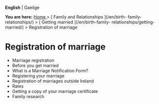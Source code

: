 **English** |  Gaeilge 

**You are here:** [ Home ](/en/) > [ Family and Relationships ](/en/birth-
family-relationships/) > [ Getting married ](/en/birth-family-
relationships/getting-married/) > Registration of marriage

#  Registration of marriage

  * Marriage registration 
  * Before you get married 
  * What is a Marriage Notification Form? 
  * Registering your marriage 
  * Registration of marriages outside Ireland 
  * Rates 
  * Getting a copy of your marriage certificate 
  * Family research 
